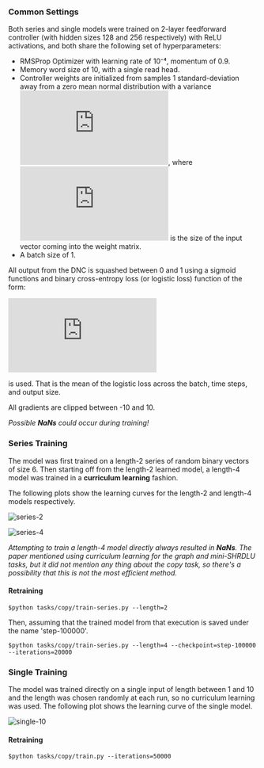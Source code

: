 ### Common Settings

Both series and single models were trained on 2-layer feedforward controller (with hidden sizes 128 and 256 respectively) with ReLU activations, and both share the following set of hyperparameters:

- RMSProp Optimizer with learning rate of 10⁻⁴, momentum of 0.9.
- Memory word size of 10, with a single read head.
- Controller weights are initialized from samples 1 standard-deviation away from a zero mean normal distribution with a variance ![](https://latex.codecogs.com/gif.latex?%5Cinline%20%5Csigma%5E2%20%3D%20%5Ctext%7Bmin%7D%5Chspace%7B0.2em%7D%5Cleft%281%5Ctimes10%5E%7B-4%7D%2C%20%5Cfrac%7B2%7D%7Bn%7D%5Cright%29), where ![](https://latex.codecogs.com/gif.latex?%5Cinline%20n) is the size of the input vector coming into the weight matrix.
- A batch size of 1.

All output from the DNC is squashed between 0 and 1 using a sigmoid functions and  binary cross-entropy loss (or logistic loss) function of the form:

![loss](https://latex.codecogs.com/gif.latex?%5Cmathcal%7BL%7D%28y%2C%20%5Chat%7By%7D%29%20%3D%20-%5Cfrac%7B1%7D%7BBTS%7D%5Csum_%7Bi%3D1%7D%5E%7BB%7D%5Csum_%7Bj%3D1%7D%5E%7BT%7D%5Csum_%7Bk%3D1%7D%5ES%5Cleft%28%20y_%7Bijk%7D%5Clog%20%5Chat%7By%7D_%7Bijk%7D%20&plus;%20%281%20-%20y_%7Bijk%7D%29%5Clog%281-%5Chat%7By%7D_%7Bijk%7D%29%20%5Cright%29)

is used. That is the mean of the logistic loss across the batch, time steps, and output size.

All gradients are clipped between -10 and 10.

*Possible __NaNs__ could occur during training!*


### Series Training

The model was first trained on a length-2 series of random binary vectors of size 6. Then starting off from the length-2 learned model, a length-4 model was trained in a **curriculum learning** fashion.

The following plots show the learning curves for the length-2 and length-4 models respectively.

![series-2](/assets/model-series-2-curve.png)

![series-4](/assets/model-series-4-curve.png)

*Attempting to train a length-4 model directly always resulted in __NaNs__. The paper mentioned using curriculum learning for the graph and mini-SHRDLU tasks, but it did not mention any thing about the copy task, so there's a possibility that this is not the most efficient method.*

#### Retraining
```
$python tasks/copy/train-series.py --length=2
```
Then, assuming that the trained model from that execution is saved under the name 'step-100000'.

```
$python tasks/copy/train-series.py --length=4 --checkpoint=step-100000 --iterations=20000
```

### Single Training

The model was trained directly on a single input of length between 1 and 10 and the length was chosen randomly at each run, so no curriculum learning was used. The following plot shows the learning curve of the single model.

![single-10](/assets/model-single-curve.png)

#### Retraining

```
$python tasks/copy/train.py --iterations=50000
```
